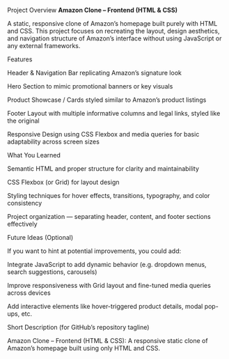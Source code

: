Project Overview
<b>Amazon Clone – Frontend (HTML & CSS)</b>

A static, responsive clone of Amazon’s homepage built purely with HTML and CSS. This project focuses on recreating the layout, design aesthetics, and navigation structure of Amazon’s interface without using JavaScript or any external frameworks.

Features

Header & Navigation Bar replicating Amazon’s signature look

Hero Section to mimic promotional banners or key visuals

Product Showcase / Cards styled similar to Amazon’s product listings

Footer Layout with multiple informative columns and legal links, styled like the original

Responsive Design using CSS Flexbox and media queries for basic adaptability across screen sizes

What You Learned

Semantic HTML and proper structure for clarity and maintainability

CSS Flexbox (or Grid) for layout design

Styling techniques for hover effects, transitions, typography, and color consistency

Project organization — separating header, content, and footer sections effectively

Future Ideas (Optional)

If you want to hint at potential improvements, you could add:

Integrate JavaScript to add dynamic behavior (e.g. dropdown menus, search suggestions, carousels)

Improve responsiveness with Grid layout and fine-tuned media queries across devices

Add interactive elements like hover-triggered product details, modal pop-ups, etc.

Short Description (for GitHub’s repository tagline)

Amazon Clone – Frontend (HTML & CSS): A responsive static clone of Amazon’s homepage built using only HTML and CSS.
